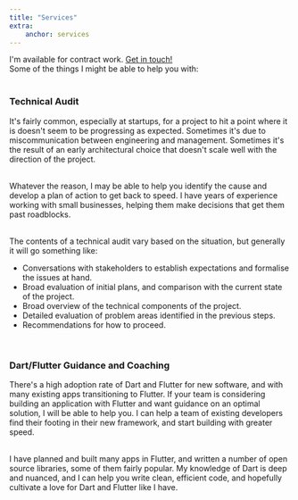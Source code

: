 ```yaml
---
title: "Services"
extra:
    anchor: services
---
```


I'm available for contract work. [Get in touch!](mailto:iamalexbaker@gmail.com)   
Some of the things I might be able to help you with:
<br><br>

### Technical Audit

It's fairly common, especially at startups, for a project to hit a point where it is doesn't seem to be progressing as expected. Sometimes it's due to miscommunication between engineering and management. Sometimes it's the result of an early architectural choice that doesn't scale well with the direction of the project.  
<br>

Whatever the reason, I may be able to help you identify the cause and develop a plan of action to get back to speed. I have years of experience working with small businesses, helping them make decisions that get them past roadblocks.  
<br>

The contents of a technical audit vary based on the situation, but generally it will go something like:
* Conversations with stakeholders to establish expectations and formalise the issues at hand.
* Broad evaluation of initial plans, and comparison with the current state of the project.
* Broad overview of the technical components of the project.
* Detailed evaluation of problem areas identified in the previous steps.
* Recommendations for how to proceed.

<br>

### Dart/Flutter Guidance and Coaching

There's a high adoption rate of Dart and Flutter for new software, and with many existing apps transitioning to Flutter. If your team is considering building an application with Flutter and want guidance on an optimal solution, I will be able to help you. I can help a team of existing developers find their footing in their new framework, and start building with greater speed.  
<br>

I have planned and built many apps in Flutter, and written a number of open source libraries, some of them fairly popular. My knowledge of Dart is deep and nuanced, and I can help you write clean, efficient code, and hopefully cultivate a love for Dart and Flutter like I have.